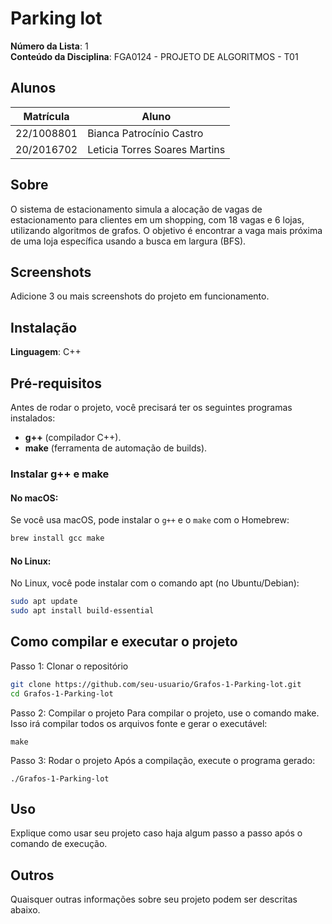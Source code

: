 # Parking lot

**Número da Lista**: 1<br>
**Conteúdo da Disciplina**: FGA0124 - PROJETO DE ALGORITMOS - T01<br>

## Alunos
|Matrícula | Aluno |
| -- | -- |
| 22/1008801  |  Bianca Patrocínio Castro |
| 20/2016702  | Leticia Torres Soares Martins |

## Sobre 
O sistema de estacionamento simula a alocação de vagas de estacionamento para clientes em um shopping, com 18 vagas e 6 lojas, utilizando algoritmos de grafos. O objetivo é encontrar a vaga mais próxima de uma loja específica usando a busca em largura (BFS).

## Screenshots
Adicione 3 ou mais screenshots do projeto em funcionamento.

## Instalação 
**Linguagem**: C++

## Pré-requisitos

Antes de rodar o projeto, você precisará ter os seguintes programas instalados:

- **g++** (compilador C++).
- **make** (ferramenta de automação de builds).

### Instalar g++ e make

#### No macOS:
Se você usa macOS, pode instalar o `g++` e o `make` com o Homebrew:

```bash
brew install gcc make

```
#### No Linux:
No Linux, você pode instalar com o comando apt (no Ubuntu/Debian):

```bash
sudo apt update
sudo apt install build-essential
```
## Como compilar e executar o projeto
Passo 1: Clonar o repositório
```bash
git clone https://github.com/seu-usuario/Grafos-1-Parking-lot.git
cd Grafos-1-Parking-lot
```
Passo 2: Compilar o projeto
Para compilar o projeto, use o comando make. Isso irá compilar todos os arquivos fonte e gerar o executável:
```
make
```

Passo 3: Rodar o projeto
Após a compilação, execute o programa gerado:
```
./Grafos-1-Parking-lot
```

## Uso 
Explique como usar seu projeto caso haja algum passo a passo após o comando de execução.

## Outros 
Quaisquer outras informações sobre seu projeto podem ser descritas abaixo.





